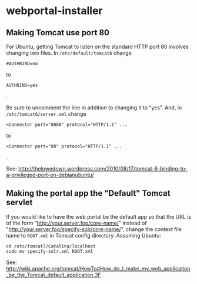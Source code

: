 webportal-installer
===================


Making Tomcat use port 80
-------------------------

For Ubuntu, getting Tomcat to listen on the standard HTTP port 80
involves changing two files. In `/etc/default/tomcat6` change
```
#AUTHBIND=no
```
to
```
AUTHBIND=yes
```
.

Be sure to uncomment the
line in addition to changing it to "yes". And, in
`/etc/tomcat6/server.xml` change
```
<Connector port="8080" protocol="HTTP/1.1" ...
``` 
to
```
<Connector port="80" protocol="HTTP/1.1" ...
```
.

See: http://thelowedown.wordpress.com/2010/08/17/tomcat-6-binding-to-a-privileged-port-on-debianubuntu/


Making the portal app the "Default" Tomcat servlet
--------------------------------------------------

If you would like to have the web portal be the default app so that
the URL is of the form "http://your.server.foo/core-name/" instead of
"http://your.server.foo/specify-solr/core-name/", change the context
file name to `ROOT.xml` in Tomcat config directory. Assuming Ubuntu:

```
cd /etc/tomcat7/Catalina/localhost
sudo mv specify-solr.xml ROOT.xml
```

See: http://wiki.apache.org/tomcat/HowTo#How_do_I_make_my_web_application_be_the_Tomcat_default_application.3F
